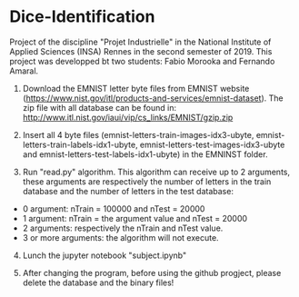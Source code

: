 # Dice-Identification
Project of the discipline "Projet Industrielle" in the National Institute of Applied Sciences (INSA) Rennes in the second semester of 2019. This project was developped bt two students: Fabio Morooka and Fernando Amaral.

1. Download the EMNIST letter byte files from EMNIST website (https://www.nist.gov/itl/products-and-services/emnist-dataset). The zip file with all database can be found in: http://www.itl.nist.gov/iaui/vip/cs_links/EMNIST/gzip.zip

2. Insert all 4 byte files (emnist-letters-train-images-idx3-ubyte, emnist-letters-train-labels-idx1-ubyte, emnist-letters-test-images-idx3-ubyte and emnist-letters-test-labels-idx1-ubyte) in the EMNINST folder.

3. Run "read.py" algorithm. This algorithm can receive up to 2 arguments, these arguments are respectively the number of letters in the train database and the number of letters in the test database:
- 0 argument: nTrain = 100000 and nTest = 20000
- 1 argument: nTrain = the argument value and nTest = 20000
- 2 arguments: respectively the nTrain and nTest value.
- 3 or more arguments: the algorithm will not execute.

4. Lunch the jupyter notebook "subject.ipynb"

5. After changing the program, before using the github progject, please delete the database and the binary files!
